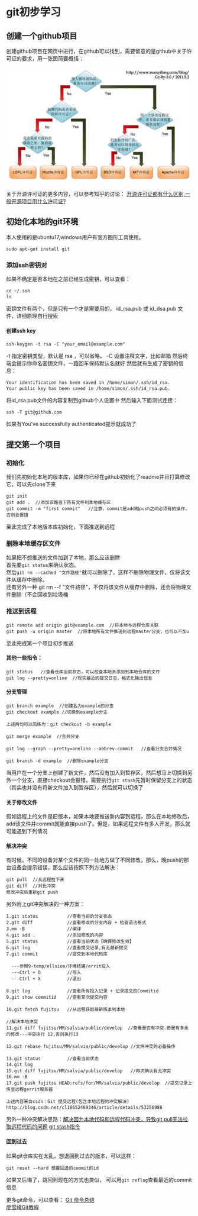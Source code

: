 # git初步学习

## 创建一个github项目
创建github项目在网页中进行，在github可以找到，需要留意的是github中关于许可证的要求，用一张图简要概括：

![开源许可证](https://github.com/simonid/Note/blob/master/img/%E5%BC%80%E6%BA%90%E8%AE%B8%E5%8F%AF%E8%AF%81.jpg)

关于开源许可证的更多内容，可以参考知乎的讨论：
[开源许可证都有什么区别,一般开源项目用什么许可证?](https://www.zhihu.com/question/28292322)

## 初始化本地的git环境
本人使用的是ubuntu17,windows用户有官方图形工具使用。
```
sudo apt-get install git
```
### 添加ssh密钥对
如果不确定是否本地在之前已经生成密钥，可以查看：
```
cd ~/.ssh
ls
```
密钥文件有两个，但是只有一个才是需要用的， id_rsa.pub 或 id_dsa.pub 文件，详细原理自行搜索
#### 创建ssh key
```
ssh-keygen -t rsa -C "your_email@example.com"
```
-t 指定密钥类型，默认是 rsa ，可以省略。
-C 设置注释文字，比如邮箱
然后终端会提示你命名密钥文件，一路回车保持默认名就好
然后就有生成了密钥的信息：
```
Your identification has been saved in /home/simon/.ssh/id_rsa.
Your public key has been saved in /home/simon/.ssh/id_rsa.pub.
```
将id_rsa.pub文件的内容复制到github个人设置中
然后输入下面测试连接：
```
ssh -T git@github.com
```
如果有You've successfully authenticated提示就成功了

## 提交第一个项目
### 初始化
我们先初始化本地的版本库，如果你已经在github初始化了readme并且打算修改它，可以先clone下来
```
git init
git add .  //添加该路径下所有文件到本地缓存区
git commit -m "first commit"   //注意，commit是add和push之间必须有的操作，否则会报错
```
至此完成了本地版本库初始化，下面推送到远程
### 删除本地缓存区文件
如果把不想推送的文件加到了本地，那么应该删除<br>
首先要`git status`来确认状态。<br>
然后`git rm --cached "文件路径"`就可以删除了，这样不删除物理文件，仅将该文件从缓存中删除。<br>
还有另外一种 git rm --f  "文件路径"，不仅将该文件从缓存中删除，还会将物理文件删除（不会回收到垃圾桶
### 推送到远程
```
git remote add origin git@example.com  //将本地与远程仓库关联
git push -u origin master  //将本地所有文件推送到远程master分支，也可以不加u
```
至此完成第一个项目初步推送

#### 其他一些指令：
```
git status   //查看仓库当前状态，可以检查本地未添加到本地仓库的文件
git log --pretty=online  //现实最近的提交日志，格式化输出信息
```
#### 分支管理
```
git branch example  //创建名为example的分支
git checkout example //切换到example分支

上述两句可以简练为：git checkout -b example

git merge example  //合并分支

git log --graph --pretty=oneline --abbrev-commit   //查看分支合并情况

git branch -d example  //删除example分支
```
当用户在一个分支上创建了新文件，然后没有加入到暂存区，然后想马上切换到另外一个分支，直接checkout会报错，需要执行`git stash`先暂时保留分支上的状态（其实也并没有将新文件加入到暂存区），然后就可以切换了<br>
#### 关于修改文件
假如远程上的文件是旧版本，如果本地要推送新内容到远程，那么在本地修改后，add该文件并commit就能直接push了。但是，如果远程文件有多人开发，那么就可能遇到下列情况
#### 解决冲突
有时候，不同的设备对某个文件的同一处地方做了不同修改，那么，晚push的那台设备会提示错误，那么应该按照下列方法解决：
```
git pull  //从远程拉下来
git diff  //对比冲突
修改冲突后重新git push
```

另外附上git冲突解决的一种方案：
```
1.git status           //查看当前的分支状态
2.git diff             //查看修改的分支内容 + 检查语法格式
3.mm -B                //编译
4.git add .            //添加修改的内容
5.git status           //查看当前状态【确保修改生效】
6.git log              //查看提交记录,有无最新提交
7.git commit           //提交到本地代码库

  ---参照9-temp/ellsion/环境搭建/errit投入
  ---Ctrl + O          //写入
  ---Ctrl + X          //退出

8.git log              //查看所有投入记录 + 记录提交的Commitid
9.git show commitid    //查看某次提交内容

10.git fetch fujitsu   //从远程获取最新版本到本地

//解决本地冲突
11.git diff fujitsu/MM/salvia/public/develop  //查看是否有冲突.若是有多余的修改---冲突执行 12,否则执行13

12.git rebase fujitsu/MM/salvia/public/develop //文件冲突的必备操作

13.git status          //查看当前状态
14.git log
15.git diff fujitsu/MM/salvia/public/develop   //再次确认有无冲突
16.mm -B
17.git push fujitsu HEAD:refs/for/MM/salvia/public/develop  //提交记录上传至远程gerrit服务器

上述内容来自csdn：Git 提交远程(包含本地远程的冲突解决) http://blog.csdn.net/cl18652469346/article/details/53256988
```
另外一种冲突解决思路：[解决因为本地代码和远程代码冲突，导致git pull无法拉取远程代码的问题](http://www.cnblogs.com/huanyou/p/6654813.html)
[git stash指令](http://blog.csdn.net/wh_19910525/article/details/7784901)

#### 回到过去
如果git仓库实在太乱，想退回到过去的版本，可以这样：
```
git reset --hard 想要回退的commit的id
```
如果又后悔了，跳回到现在的方式也类似，
可以用`git reflog`查看最近的commit信息


更多git命令，可以查看：
[Git 命令总结](https://zhuanlan.zhihu.com/p/25892137?utm_source=wechat_session&utm_medium=social&from=singlemessage)<br>
[廖雪峰Git教程](https://www.liaoxuefeng.com/wiki/0013739516305929606dd18361248578c67b8067c8c017b000)<br>